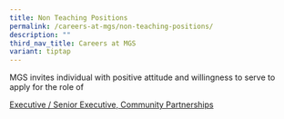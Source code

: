 ```yaml
---
title: Non Teaching Positions
permalink: /careers-at-mgs/non-teaching-positions/
description: ""
third_nav_title: Careers at MGS
variant: tiptap
---
```

<p>MGS invites individual with positive attitude and willingness to serve
to apply for the role of</p>
<p><a href="https://drive.google.com/file/d/10xPfCw0RDJMHr7QPCqlq8OfxcBs9mKmT/view?usp=drive_link" rel="noopener noreferrer nofollow" target="_blank">Executive / Senior Executive, Community Partnerships</a>
</p>